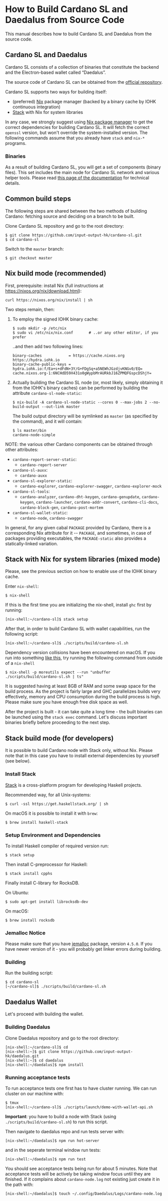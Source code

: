 # How to Build Cardano SL and Daedalus from Source Code

This manual describes how to build Cardano SL and Daedalus from the source code.

## Cardano SL and Daedalus

Cardano SL consists of a collection of binaries that constitute
the backend and the Electron-based wallet called “Daedalus”.

The source code of Cardano SL can be obtained from the
[official repository](https://github.com/input-output-hk/cardano-sl).

Cardano SL supports two ways for building itself:

-   (preferred) [Nix](https://nixos.org/nix/) package manager (backed by a binary cache by IOHK continuous integration)
-   [Stack](https://haskellstack.org) with Nix for system libraries

In any case, we strongly suggest using [Nix package manager](https://nixos.org/nix/download.html)
to get the correct dependencies for building Cardano SL. It will fetch the correct `openssl` version,
but won't override the system-installed version. The following commands assume that you already have
`stack` and `nix-*` programs.

### Binaries

As a result of building Cardano SL, you will get a set of components (binary files). This set includes
the main node for Cardano SL network and various helper tools. Please read
[this page of the documentation](https://cardanodocs.com/technical/cli-options/) for technical details.

## Common build steps

The following steps are shared between the two methods of building Cardano: fetching source and deciding
on a branch to be built.

Clone Cardano SL repository and go to the root directory:

    $ git clone https://github.com/input-output-hk/cardano-sl.git
    $ cd cardano-sl

Switch to the `master` branch:

    $ git checkout master

## Nix build mode (recommended)

First, prerequisite: install Nix (full instructions at https://nixos.org/nix/download.html):

    curl https://nixos.org/nix/install | sh

Two steps remain, then:

1.  To employ the signed IOHK binary cache:

        $ sudo mkdir -p /etc/nix
        $ sudo vi /etc/nix/nix.conf       # ..or any other editor, if you prefer

    ..and then add two following lines:

        binary-caches            = https://cache.nixos.org https://hydra.iohk.io
        binary-cache-public-keys = hydra.iohk.io:f/Ea+s+dFdN+3Y/G+FDgSq+a5NEWhJGzdjvKNGv0/EQ= cache.nixos.org-1:6NCHdD59X431o0gWypbMrAURkbJ16ZPMQFGspcDShjY=

2.  Actually building the Cardano SL node (or, most likely, simply obtaining it
    from the IOHK's binary caches) can be performed by building the attribute `cardano-sl-node-static`:

        $ nix-build -A cardano-sl-node-static --cores 0 --max-jobs 2 --no-build-output --out-link master

    The build output directory will be symlinked as `master` (as specified by the command), and it will contain:

        $ ls master/bin
        cardano-node-simple

NOTE: the various other Cardano components can be obtained through other attributes:

-  `cardano-report-server-static`:
   - `cardano-report-server`
-  `cardano-sl-auxx`:
   - `cardano-auxx`
-  `cardano-sl-explorer-static`:
   - `cardano-explorer`, `cardano-explorer-swagger`, `cardano-explorer-mock`
-  `cardano-sl-tools`:
   - `cardano-analyzer`, `cardano-dht-keygen`, `cardano-genupdate`, `cardano-keygen`, `cardano-launcher`, `cardano-addr-convert`, `cardano-cli-docs`, `cardano-block-gen`, `cardano-post-mortem`
-  `cardano-sl-wallet-static`:
   - `cardano-node`, `cardano-swagger`

In general, for any given cabal `PACKAGE` provided by Cardano, there is a
corresponding Nix attribute for it -- `PACKAGE`, and sometimes, in case of
packages providing executables, the `PACKAGE-static` also provides a
statically-linked variation.

## Stack with Nix for system libraries (mixed mode)

Please, see the previous section on how to enable use of the IOHK binary cache.

Enter `nix-shell`:

    $ nix-shell

If this is the first time you are initializing the nix-shell, install `ghc` first by running:

    [nix-shell:~/cardano-sl]$ stack setup

After that, in order to build Cardano SL with wallet capabilities, run the following script:

    [nix-shell:~/cardano-sl]$ ./scripts/build/cardano-sl.sh

Dependency version collisions have been encountered on macOS. If you run into something
[like this](https://github.com/input-output-hk/cardano-sl/issues/2230#issuecomment-354881696),
try running the following command from outside of a `nix-shell`

    $ nix-shell -p moreutils expect --run "unbuffer ./scripts/build/cardano-sl.sh | ts"

It is suggested having at least 8GB of RAM and some swap space for the build process. As the project
is fairly large and GHC parallelizes builds very effectively, memory and CPU consumption during the
build process is high. Please make sure you have enough free disk space as well.

After the project is built - it can take quite a long time -  the built binaries can be launched using
the `stack exec` command. Let's discuss important binaries briefly before proceeding to the next step.

## Stack build mode (for developers)

It is possible to build Cardano node with Stack only, without Nix.
Please note that in this case you have to install external dependencies
by yourself (see below).

### Install Stack

[Stack](https://docs.haskellstack.org/en/stable/README/) is a cross-platform program
for developing Haskell projects.

Recommended way, for all Unix-systems:

    $ curl -ssl https://get.haskellstack.org/ | sh

On macOS it is possible to install it with `brew`:

    $ brew install haskell-stack

### Setup Environment and Dependencies

To install Haskell compiler of required version run:

    $ stack setup

Then install C-preprocessor for Haskell:

    $ stack install cpphs

Finally install C-library for RocksDB.

On Ubuntu:

    $ sudo apt-get install librocksdb-dev

On macOS:

    $ brew install rocksdb

### Jemalloc Notice

Please make sure that you have [jemalloc](http://jemalloc.net/) package, version `4.5.0`.
If you have newer version of it - you will probably get linker errors during building.

### Building

Run the building script:

    $ cd cardano-sl
    [~/cardano-sl]$ ./scripts/build/cardano-sl.sh

## Daedalus Wallet

Let's proceed with building the wallet.

### Building Daedalus

Clone Daedalus repository and go to the root directory:

    [nix-shell:~/cardano-sl]$ cd
    [nix-shell:~]$ git clone https://github.com/input-output-hk/daedalus.git
    [nix-shell:~]$ cd daedalus
    [nix-shell:~/daedalus]$ npm install

### Running acceptance tests

To run acceptance tests one first has to have cluster running. We can run cluster on our machine with:

    $ tmux
    [nix-shell:~/cardano-sl]$ ./scripts/launch/demo-with-wallet-api.sh

**Important**: you have to build a node with Stack (using `./scripts/build/cardano-sl.sh`) to run this
script.

Then navigate to daedalus repo and run tests server with:

    [nix-shell:~/daedalus]$ npm run hot-server

and in the seperate terminal window run tests:

    [nix-shell:~/daedalus]$ npm run test

You should see acceptance tests being run for about 5 minutes. Note that acceptance tests will be actively
be taking window focus until they are finished. If it complains about `cardano-node.log` not existing just
create it in the path with:

    [nix-shell:~/daedalus]$ touch ~/.config/Daedalus/Logs/cardano-node.log
